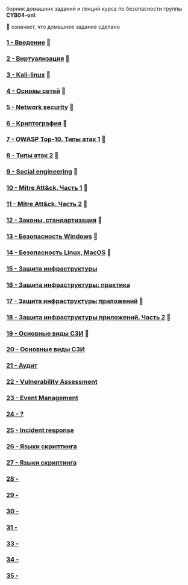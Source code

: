 борник домашних заданий и лекций курса по безопасности группы **CYB04-onl**:

👾 означает, что домашнее задание сделано

### [1 - Введение](Less01/README.md) 👾
### [2 - Виртуализация](Less02/README.md) 👾
### [3 - Kali-linux](Less03/README.md) 👾
### [4 - Основы сетей](Less04/README.md) 👾
### [5 - Network security](Less05/README.md) 👾
### [6 - Криптография](Less06/README.md) 👾
### [7 - OWASP Top-10. Типы атак 1](Less07/README.md) 👾
### [8 - Типы атак 2](Less08/README.md) 👾
### [9 - Social engineering](Less09/README.md) 👾
### [10 - Mitre Att&ck. Часть 1](Less10/README.md) 👾
### [11 - Mitre Att&ck. Часть 2](Less11/README.md) 👾
### [12 - Законы, стандартизация](Less12/README.md) 👾
### [13 - Безопасность Windows](Less13/README.md) 👾
### [14 - Безопасность Linux, MacOS](Less14/README.md) 👾
### [15 - Защита инфраструктуры](Less15/README.md)
### [16 - Защита инфраструктуры: практика](Less16/README.md)
### [17 - Защита инфраструктуры приложений](Less17/README.md) 👾
### [18 - Защита инфраструктуры приложений. Часть 2](Less18/README.md) 👾
### [19 - Основные виды СЗИ](Less19/README.md) 👾
### [20 - Основные виды СЗИ](Less20/README.md)
### [21 - Аудит](Less21/README.md)
### [22 - Vulnerability Assessment](Less22/README.md)
### [23 - Event Management](Less23/README.md)
### [24 - ?](Less24/README.md)
### [25 - Incident response](Less25/README.md)
### [26 - Языки скриптинга](Less26/README.md)
### [27 - Языки скриптинга](Less27/README.md)
### [28 - ](Less28/README.md)
### [29 - ](Less29/README.md)
### [30 - ](Less30/README.md)
### [31 - ](Less31/README.md)
### [33 - ](Less33/README.md)
### [34 - ](Less34/README.md)
### [35 - ](Less35/README.md)
